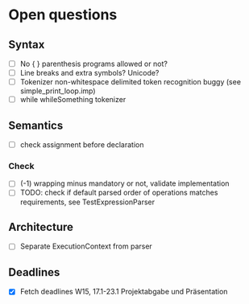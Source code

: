 # Open questions

## Syntax
- [ ] No { } parenthesis programs allowed or not?
- [ ] Line breaks and extra symbols? Unicode?
- [ ] Tokenizer non-whitespace delimited token recognition buggy (see simple_print_loop.imp)
- [ ] while whileSomething tokenizer

## Semantics
- [ ] check assignment before declaration

### Check
- [ ] (-1) wrapping minus mandatory or not, validate implementation
- [ ] TODO: check if default parsed order of operations matches requirements, see TestExpressionParser

## Architecture
- [ ] Separate ExecutionContext from parser

## Deadlines
- [x] Fetch deadlines
    W15, 17.1-23.1 Projektabgabe und Präsentation